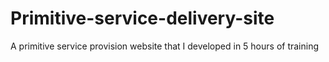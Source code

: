 # Primitive-service-delivery-site
A primitive service provision website that I developed in 5 hours of training
